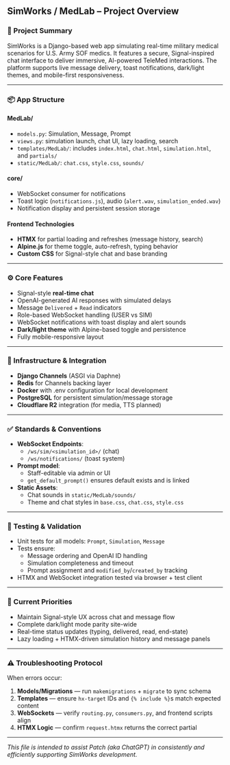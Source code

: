 
## SimWorks / MedLab – Project Overview

### 🔧 Project Summary
SimWorks is a Django-based web app simulating real-time military medical scenarios for U.S. Army SOF medics. It features a secure, Signal-inspired chat interface to deliver immersive, AI-powered TeleMed interactions. The platform supports live message delivery, toast notifications, dark/light themes, and mobile-first responsiveness.

---

### 📦 App Structure

#### MedLab/
- `models.py`: Simulation, Message, Prompt
- `views.py`: simulation launch, chat UI, lazy loading, search
- `templates/MedLab/`: includes `index.html`, `chat.html`, `simulation.html`, and `partials/`
- `static/MedLab/`: `chat.css`, `style.css`, `sounds/`

#### core/
- WebSocket consumer for notifications
- Toast logic (`notifications.js`), audio (`alert.wav`, `simulation_ended.wav`)
- Notification display and persistent session storage

#### Frontend Technologies
- **HTMX** for partial loading and refreshes (message history, search)
- **Alpine.js** for theme toggle, auto-refresh, typing behavior
- **Custom CSS** for Signal-style chat and base branding

---

### ⚙️ Core Features
- Signal-style **real-time chat**
- OpenAI-generated AI responses with simulated delays
- Message `Delivered` + `Read` indicators
- Role-based WebSocket handling (USER vs SIM)
- WebSocket notifications with toast display and alert sounds
- **Dark/light theme** with Alpine-based toggle and persistence
- Fully mobile-responsive layout

---

### 🔌 Infrastructure & Integration
- **Django Channels** (ASGI via Daphne)
- **Redis** for Channels backing layer
- **Docker** with .env configuration for local development
- **PostgreSQL** for persistent simulation/message storage
- **Cloudflare R2** integration (for media, TTS planned)

---

### ✅ Standards & Conventions
- **WebSocket Endpoints**:
  - `/ws/sim/<simulation_id>/` (chat)
  - `/ws/notifications/` (toast system)
- **Prompt model**:
  - Staff-editable via admin or UI
  - `get_default_prompt()` ensures default exists and is linked
- **Static Assets**:
  - Chat sounds in `static/MedLab/sounds/`
  - Theme and chat styles in `base.css`, `chat.css`, `style.css`

---

### 🧪 Testing & Validation
- Unit tests for all models: `Prompt`, `Simulation`, `Message`
- Tests ensure:
  - Message ordering and OpenAI ID handling
  - Simulation completeness and timeout
  - Prompt assignment and `modified_by`/`created_by` tracking
- HTMX and WebSocket integration tested via browser + test client

---

### 🌟 Current Priorities
- Maintain Signal-style UX across chat and message flow
- Complete dark/light mode parity site-wide
- Real-time status updates (typing, delivered, read, end-state)
- Lazy loading + HTMX-driven simulation history and message panels

---

### ⚠️ Troubleshooting Protocol
When errors occur:
1. **Models/Migrations** — run `makemigrations` + `migrate` to sync schema
2. **Templates** — ensure `hx-target` IDs and `{% include %}`s match expected content
3. **WebSockets** — verify `routing.py`, `consumers.py`, and frontend scripts align
4. **HTMX Logic** — confirm `request.htmx` returns the correct partial

---

_This file is intended to assist Patch (aka ChatGPT) in consistently and efficiently supporting SimWorks development._

